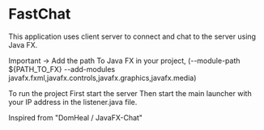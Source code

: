 # FastChat

This application uses client server to connect and chat to the server using Java FX.


Important -> Add the path To Java FX in your project, 
(--module-path ${PATH_TO_FX} --add-modules javafx.fxml,javafx.controls,javafx.graphics,javafx.media)

To run the project First start the server
Then start the main launcher with your IP address in the listener.java file.

Inspired from "DomHeal / JavaFX-Chat"
